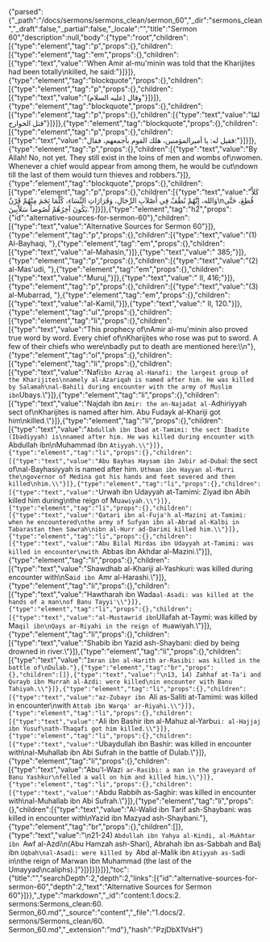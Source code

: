 {"parsed":{"_path":"/docs/sermons/sermons_clean/sermon_60","_dir":"sermons_clean","_draft":false,"_partial":false,"_locale":"","title":"Sermon 60","description":null,"body":{"type":"root","children":[{"type":"element","tag":"p","props":{},"children":[{"type":"element","tag":"em","props":{},"children":[{"type":"text","value":"When Amir al-mu'minin was told that the Kharijites had been totally\nkilled, he said:"}]}]},{"type":"element","tag":"blockquote","props":{},"children":[{"type":"element","tag":"p","props":{},"children":[{"type":"text","value":"وقال (عليه السلام)"}]}]},{"type":"element","tag":"blockquote","props":{},"children":[{"type":"element","tag":"p","props":{},"children":[{"type":"text","value":"لمّا قتل الخوارج"}]}]},{"type":"element","tag":"blockquote","props":{},"children":[{"type":"element","tag":"p","props":{},"children":[{"type":"text","value":"فقيل له: يا أميرالمؤمنين، هلك القوم بأجمعهم، فقال:"}]}]},{"type":"element","tag":"p","props":{},"children":[{"type":"text","value":"By Allah! No, not yet. They still exist in the loins of men and wombs of\nwomen. Whenever a chief would appear from among them, he would be cut\ndown till the last of them would turn thieves and robbers."}]},{"type":"element","tag":"blockquote","props":{},"children":[{"type":"element","tag":"p","props":{},"children":[{"type":"text","value":"كَلاَّ وَالله، إِنَّهُمْ نُطَفٌ فِي أَصْلاَبِ الرِّجَالِ، وَقَرَارَاتِ النِّسَاءِ، كُلَّمَا نَجَمَ مِنْهُمْ قَرْنٌ\nقُطِعَ، حَتَّى يَكُونَ آخِرُهُمْ لُصُوصاً سَلاَّبِينَ."}]}]},{"type":"element","tag":"h2","props":{"id":"alternative-sources-for-sermon-60"},"children":[{"type":"text","value":"Alternative Sources for Sermon 60"}]},{"type":"element","tag":"p","props":{},"children":[{"type":"text","value":"(1) Al-Bayhaqi, "},{"type":"element","tag":"em","props":{},"children":[{"type":"text","value":"al-Mahasin,"}]},{"type":"text","value":" 385;"}]},{"type":"element","tag":"p","props":{},"children":[{"type":"text","value":"(2) al-Mas'udi, "},{"type":"element","tag":"em","props":{},"children":[{"type":"text","value":"Muruj,"}]},{"type":"text","value":" II, 416;"}]},{"type":"element","tag":"p","props":{},"children":[{"type":"text","value":"(3) al-Mubarrad, "},{"type":"element","tag":"em","props":{},"children":[{"type":"text","value":"al-Kamil,"}]},{"type":"text","value":" II, 120."}]},{"type":"element","tag":"ul","props":{},"children":[{"type":"element","tag":"li","props":{},"children":[{"type":"text","value":"This prophecy of\nAmir al-mu'minin also proved true word by word. Every chief of\nKharijites who rose was put to sword. A few of their chiefs who were\nbadly put to death are mentioned here:\\\n"},{"type":"element","tag":"ol","props":{},"children":[{"type":"element","tag":"li","props":{},"children":[{"type":"text","value":"Nafi` ibn Azraq al-Hanafi: the largest group of the Kharijites\nnamely al-Azariqah is named after him. He was killed by Salamah\nal-Bahili during encounter with the army of Muslim ibn `Ubays.\\"}]},{"type":"element","tag":"li","props":{},"children":[{"type":"text","value":"Najdah ibn `Amir: the an-Najadat al-`Adhiriyyah sect of\nKharijites is named after him. Abu Fudayk al-Khariji got him\nkilled.\\"}]},{"type":"element","tag":"li","props":{},"children":[{"type":"text","value":"`Abdullah ibn Ibad at-Tamimi: the sect Ibadite (Ibadiyyah) is\nnamed after him. He was killed during encounter with `Abdullah ibn\nMuhammad ibn `Atiyyah.\\"}]},{"type":"element","tag":"li","props":{},"children":[{"type":"text","value":"Abu Bayhas Haysam ibn Jabir ad-Duba`i: the sect of\nal-Bayhasiyyah is named after him. `Uthman ibn Hayyan al-Murri the\ngovernor of Medina got his hands and feet severed and then killed\nhim.\\"}]},{"type":"element","tag":"li","props":{},"children":[{"type":"text","value":"`Urwah ibn Udayyah at-Tamimi: Ziyad ibn Abih killed him during\nthe reign of Mu`awiyah.\\"}]},{"type":"element","tag":"li","props":{},"children":[{"type":"text","value":"Qatari ibn al-Fuja'h al-Mazini at-Tamimi: when he encountered\nthe army of Sufyan ibn al-Abrad al-Kalbi in Tabarastan then Sawrah\nibn al-Hurr ad-Darimi killed him.\\"}]},{"type":"element","tag":"li","props":{},"children":[{"type":"text","value":"Abu Bilal Mirdas ibn Udayyah at-Tamimi: was killed in encounter\nwith `Abbas ibn Akhdar al-Mazini.\\"}]},{"type":"element","tag":"li","props":{},"children":[{"type":"text","value":"Shawdhab al-Khariji al-Yashkuri: was killed during encounter with\nSa`id ibn `Amr al-Harashi.\\"}]},{"type":"element","tag":"li","props":{},"children":[{"type":"text","value":"Hawtharah ibn Wada` al-Asadi: was killed at the hands of a man\nof Banu Tayyi'\\"}]},{"type":"element","tag":"li","props":{},"children":[{"type":"text","value":"al-Mustawrid ibn `Ullafah at-Taymi: was killed by Ma`qil ibn\nQays ar-Riyahi in the reign of Mu`awiyah.\\"}]},{"type":"element","tag":"li","props":{},"children":[{"type":"text","value":"Shabib ibn Yazid ash-Shaybani: died by being drowned in river.\\"}]},{"type":"element","tag":"li","props":{},"children":[{"type":"text","value":"`Imran ibn al-Harith ar-Rasibi: was killed in the battle of\nDulab."},{"type":"element","tag":"br","props":{},"children":[]},{"type":"text","value":"\n13, 14) Zahhaf at-Ta'i and Qurayb ibn Murrah al-Azdi: were killed\nin encounter with Banu Tahiyah.\\"}]},{"type":"element","tag":"li","props":{},"children":[{"type":"text","value":"az-Zubayr ibn `Ali as-Saliti at-Tamimi: was killed in encounter\nwith `Attab ibn Warqa' ar-Riyahi.\\"}]},{"type":"element","tag":"li","props":{},"children":[{"type":"text","value":"`Ali ibn Bashir ibn al-Mahuz al-Yarbu`i: al-Hajjaj ibn Yusuf\nath-Thaqafi got him killed.\\"}]},{"type":"element","tag":"li","props":{},"children":[{"type":"text","value":"`Ubaydullah ibn Bashir: was killed in encounter with\nal-Muhallab ibn Abi Sufrah in the battle of Dulab.\\"}]},{"type":"element","tag":"li","props":{},"children":[{"type":"text","value":"Abu'l-Wazi` ar-Rasibi: a man in the graveyard of Banu Yashkur\nfelled a wall on him and killed him.\\"}]},{"type":"element","tag":"li","props":{},"children":[{"type":"text","value":"`Abdu Rabbih as-Saghir: was killed in encounter with\nal-Muhallab ibn Abi Sufrah.\\"}]},{"type":"element","tag":"li","props":{},"children":[{"type":"text","value":"Al-Walid ibn Tarif ash-Shaybani: was killed in encounter with\nYazid ibn Mazyad ash-Shaybani."},{"type":"element","tag":"br","props":{},"children":[]},{"type":"text","value":"\n21-24) `Abdullah ibn Yahya al-Kindi, al-Mukhtar ibn `Awf al-Azdi\n(Abu Hamzah ash-Shari), Abrahah ibn as-Sabbah and Balj ibn `Uqbah\nal-Asadi: were killed by `Abd al-Malik ibn `Atiyyah as-Sa`di in\nthe reign of Marwan ibn Muhammad (the last of the Umayyad\ncaliphs).]"}]}]}]}]}],"toc":{"title":"","searchDepth":2,"depth":2,"links":[{"id":"alternative-sources-for-sermon-60","depth":2,"text":"Alternative Sources for Sermon 60"}]}},"_type":"markdown","_id":"content:1.docs:2. sermons:Sermons_clean:60. Sermon_60.md","_source":"content","_file":"1.docs/2. sermons/Sermons_clean/60. Sermon_60.md","_extension":"md"},"hash":"PzjDbX1VsH"}